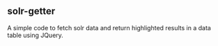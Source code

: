 ## solr-getter
A simple code to fetch solr data and return highlighted results in a data table using JQuery.
